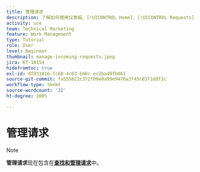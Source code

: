 ```yaml
---
title: 管理请求
description: 了解如何使用仪表板、[!UICONTROL Home]、[!UICONTROL Requests] 区域或  [!DNL  Workfront] 中的 [!UICONTROL Teams] 页面查找已提交的请求。
activity: use
team: Technical Marketing
feature: Work Management
type: Tutorial
role: User
level: Beginner
thumbnail: manage-incoming-requests.jpeg
jira: KT-10154
hidefromtoc: true
exl-id: df831816-fc60-4c63-b46c-ec2ba49fb061
source-git-commit: fa555822c372f09e0a99e9470a3f45c03f1ddf3c
workflow-type: tm+mt
source-wordcount: '32'
ht-degree: 100%

---
```


# 管理请求 

>[!NOTE]
>
>**管理请求**&#x200B;现在包含在&#x200B;**[查找和管理请求](https://experienceleague.adobe.com/docs/workfront-learn/tutorials-workfront/manage-work/issues-requests/find-requests.html)**&#x200B;中。

